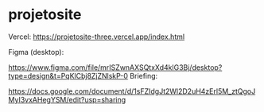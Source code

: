 ﻿# projetosite
Vercel:
https://projetosite-three.vercel.app/index.html

Figma (desktop):

https://www.figma.com/file/mrISZwnAXSQtxXd4klG3Bj/desktop?type=design&t=PqKlCbj8ZjZNlskP-0
Briefing: 

https://docs.google.com/document/d/1sFZIdgJt2Wl2D2uH4zErl5M_ztQgoJMyI3vxAHegYSM/edit?usp=sharing




